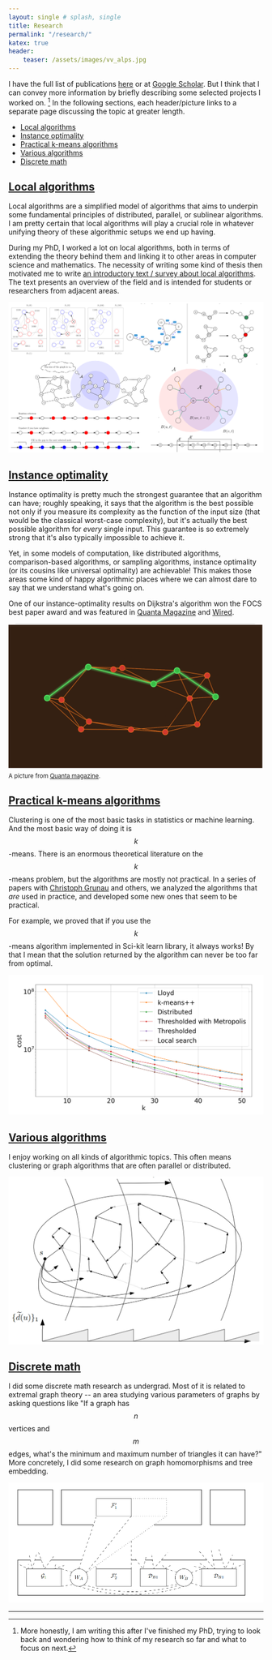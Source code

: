 ```yaml
---
layout: single # splash, single
title: Research
permalink: "/research/"
katex: true
header:
    teaser: /assets/images/vv_alps.jpg
---
```


I have the full list of publications [here](/research/papers/) or at [Google Scholar](https://scholar.google.com/citations?user=ykSKgcMAAAAJ). But I think that I can convey more information by briefly describing some selected projects I worked on. [^honesty] In the following sections, each header/picture links to a separate page discussing the topic at greater length. 


- [Local algorithms](#local-algorithms)
- [Instance optimality](#instance-optimality)
- [Practical k-means algorithms](#practical-k-means-algorithms)
- [Various algorithms](#various-algorithms)
- [Discrete math](#earlier-work)

## [Local algorithms](/research/local/)

Local algorithms are a simplified model of algorithms that aims to underpin some fundamental principles of distributed, parallel, or sublinear algorithms. I am pretty certain that local algorithms will play a crucial role in whatever unifying theory of these algorithmic setups we end up having. 

During my PhD, I worked a lot on local algorithms, both in terms of extending the theory behind them and linking it to other areas in computer science and mathematics. 
The necessity of writing some kind of thesis then motivated me to write [an introductory text / survey about local algorithms](https://arxiv.org/pdf/2406.19430). The text presents an overview of the field and is intended for students or researchers from adjacent areas. 

[
![survey](/assets/images/collage.png "Bunch of images from the survey")
](/research/local/)


## [Instance optimality](/research/instance_optimality/)

Instance optimality is pretty much the strongest guarantee that an algorithm can have; roughly speaking, it says that the algorithm is the best possible not only if you measure its complexity as the function of the input size (that would be the classical worst-case complexity), but it's actually the best possible algorithm for *every* single input. This guarantee is so extremely strong that it's also typically impossible to achieve it.

Yet, in some models of computation, like distributed algorithms, comparison-based algorithms, or sampling algorithms, instance optimality (or its cousins like universal optimality) are achievable! This makes those areas some kind of happy algorithmic places where we can almost dare to say that we understand what's going on. 

One of our instance-optimality results on Dijkstra's algorithm won the FOCS best paper award and was featured in [Quanta Magazine](https://www.quantamagazine.org/computer-scientists-establish-the-best-way-to-traverse-a-graph-20241025/) and [Wired](https://www.wired.com/story/scientists-establish-the-best-algorithm-for-traversing-a-map/). 

[
![quanta picture](/assets/images/quanta.png "A picture from Quanta magazine")
](/research/instance_optimality/)
<small>A picture from [Quanta magazine](https://www.quantamagazine.org/computer-scientists-establish-the-best-way-to-traverse-a-graph-20241025/).</small>


## [Practical k-means algorithms](/research/kmeans/)

Clustering is one of the most basic tasks in statistics or machine learning. And the most basic way of doing it is $$k$$-means. There is an enormous theoretical literature on the $$k$$-means problem, but the algorithms are mostly not practical. In a series of papers with [Christoph Grunau](https://people.inf.ethz.ch/cgrunau/) and others, we analyzed the algorithms that *are* used in practice, and developed some new ones that seem to be practical. 

For example, we proved that if you use the $$k$$-means algorithm implemented in Sci-kit learn library, it always works! By that I mean that the solution returned by the algorithm can never be too far from optimal. 

[
![outliers](/assets/images/outliers.png "Algorithms for k-means with outliers")
](/research/kmeans/)


## [Various algorithms](/research/other_algorithms/)

I enjoy working on all kinds of algorithmic topics. This often means clustering or graph algorithms that are often parallel or distributed. 

[
![smoothing](/assets/images/smoothing.png "Parallel shortest paths")
](/research/other_algorithms/)

## [Discrete math](/research/discrete_math/)

I did some discrete math research as undergrad. Most of it is related to extremal graph theory -- an area studying various parameters of graphs by asking questions like "If a graph has $$n$$ vertices and $$m$$ edges, what's the minimum and maximum number of triangles it can have?" More concretely, I did some research on graph homomorphisms and tree embedding. 

[
![Trees](/assets/images/trees.png "Finding trees in graphs")
](/research/discrete_math/)




--- 

[^honesty]: More honestly, I am writing this after I've finished my PhD, trying to look back and wondering how to think of my research so far and what to focus on next. 
